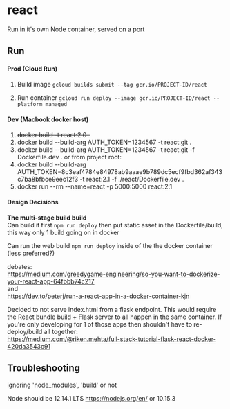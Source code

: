# react
Run in it's own Node container, served on a port

## Run
#### Prod (Cloud Run)
1. Build image
`gcloud builds submit --tag gcr.io/PROJECT-ID/react`

2. Run container
`gcloud run deploy --image gcr.io/PROJECT-ID/react --platform managed`

#### Dev (Macbook docker host)
1. ~~docker build -t react:2.0 .~~
2. docker build --build-arg AUTH_TOKEN=1234567 -t react:git .
3. docker build --build-arg AUTH_TOKEN=1234567 -t react:git -f Dockerfile.dev .
or from project root:
4. docker build --build-arg AUTH_TOKEN=8c3eaf4784e84978ab9aaae9b789dc5ecf9fbd362af343c7ba8bfbce9eec12f3 -t react:2.1 -f ./react/Dockerfile.dev .
5. docker run --rm --name=react -p 5000:5000 react:2.1

#### Design Decisions
**The multi-stage build build**  
Can build it first `npm run deploy` then put static asset in the Dockerfile/build, this way only 1 build going on in docker

Can run the web build `npm run deploy` inside of the the docker container (less preferred?)

debates:  
https://medium.com/greedygame-engineering/so-you-want-to-dockerize-your-react-app-64fbbb74c217  
and  
https://dev.to/peterj/run-a-react-app-in-a-docker-container-kjn

Decided to not serve index.html from a flask endpoint. This would require the React bundle build + Flask server to all happen in the same container. If you're only developing for 1 of those apps then shouldn't have to re-deploy/build all together:  
https://medium.com/@riken.mehta/full-stack-tutorial-flask-react-docker-420da3543c91


## Troubleshooting
ignoring 'node_modules', 'build' or not

Node should be 12.14.1 LTS https://nodejs.org/en/ or 10.15.3